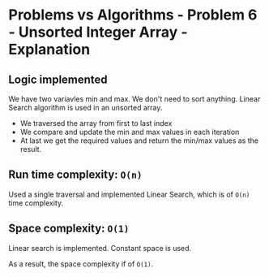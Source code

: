 # Problems vs Algorithms - Problem 6 - Unsorted Integer Array - Explanation

## Logic implemented
We have two variavles min and max. We don't need to sort anything.
Linear Search algorithm is used in an unsorted array.

* We traversed the array from first to last index
* We compare and update the min and max values in each iteration
* At last we get the required values and return the min/max values as the result.

## Run time complexity: ```O(n)```
Used a single traversal and implemented Linear Search, which is of ```O(n)``` time complexity.

## Space complexity: ```O(1)```
Linear search is implemented. Constant space is used.

As a result, the space complexity if of ```O(1)```.
